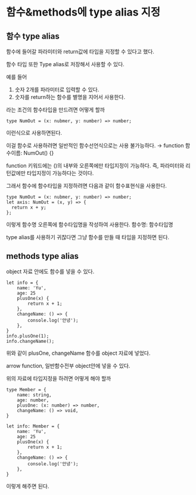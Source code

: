 # 함수&methods에 type alias 지정

## 함수 type alias

함수에 들어갈 파라미터와 return값에 타입을 지정할 수 있다고 했다.

함수 타입 또한 Type alias로 저장해서 사용할 수 있다.

예를 들어

1. 숫자 2개를 파라미터로 입력할 수 있다.
2. 숫자를 return하는 함수를 별명을 지어서 사용한다.

라는 조건의 함수타입을 만드려면 어떻게 할까

```tsx
type NumOut = (x: nubmer, y: number) => number;
```

이런식으로 사용하면된다.

이걸 함수로 사용하려면 일반적인 함수선언식으로는 사용 불가능하다. → function 함수이름: NumOut() {}

function 키워드에는 ()의 내부와 오른쪽에만 타입지정이 가능하다. 즉, 파라미터와 리턴값에만 타입지정이 가능하다는 것이다.

그래서 함수에 함수타입을 지정하려면 다음과 같이 함수표현식을 사용한다.

```tsx
type NumOut = (x: nubmer, y: number) => number;
let axis: NumOut = (x, y) => {
  return x + y;
};
```

이렇게 함수명 오른쪽에 함수타입명을 작성하여 사용한다. 함수명: 함수타입명

type alias를 사용하기 귀찮다면 그냥 함수를 만들 때 타입을 지정하면 된다.

## methods type alias

object 자료 안에도 함수를 넣을 수 있다.

```tsx
let info = {
	name: 'Yu',
	age: 25
	plusOne(x) {
		return x + 1;
	},
	changeName: () => {
		console.log('안녕');
	},
}
info.plusOne(1);
info.changeName();
```

위와 같이 plusOne, changeName 함수를 object 자료에 넣었다.

arrow function, 일반함수전부 object안에 넣을 수 있다.

위의 자료에 타입지정을 하려면 어떻게 해야 할까

```tsx
type Member = {
	name: string,
	age: number,
	plusOne: (x: number) => number,
	changeName: () => void,
}

let info: Member = {
	name: 'Yu',
	age: 25
	plusOne(x) {
		return x + 1;
	},
	changeName: () => {
		console.log('안녕');
	},
}
```

이렇게 해주면 된다.
